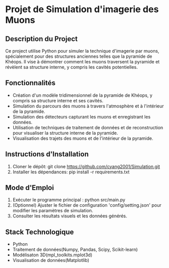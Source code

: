 # Projet de Simulation d'imagerie des Muons  

## Description du Project  

Ce project utilise Python pour simuler la technique d'imagerie par muons, spécialement pour des structures anciennes telles que la pyramide de Khéops. Il vise à démontrer comment les muons traversent la pyramide et révèlent sa structure interne, y compris les cavités potentielles.  

## Fonctionnalités  

- Création d'un modèle tridimensionnel de la pyramide de Khéops, y compris sa structure interne et ses cavités.  
- Simulation du parcours des muons à travers l'atmosphère et à l'intérieur de la pyramide.
- Simulation des détecteurs capturant les muons et enregistrant les données.
- Utilisation de techniques de traitement de données et de reconstruction pour visualiser la structure interne de la pyramide.
- Visualisation des trajets des muons et de l'intérieur de la pyramide.  

## Instructions d'Installation  

1. Cloner le dépôt: git clone <https://github.com/cyang2001/Simulation.git>
2. Installer les dépendances: pip install -r requirements.txt  

## Mode d'Emploi  

1. Exécuter le programme principal : python src/main.py  
2. (Optionnel) Ajuster le fichier de configuration 'config/setting.json' pour modifier les paramètres de simulation.
3. Consulter les résultats visuels et les données générés.

## Stack Technologique  

- Python
- Traitement de données(Numpy, Pandas, Scipy, Scikit-learn)
- Modélisaton 3D(mpl_toolkits.mplot3d)
- Visualisation de données(Matplotlib)
